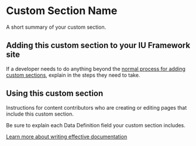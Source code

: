 # Custom Section Name

A short summary of your custom section.

## Adding this custom section to your IU Framework site

If a developer needs to do anything beyond the [normal process for adding custom sections](https://kb.iu.edu/xxxx), explain in the steps they need to take.

## Using this custom section

Instructions for content contributors who are creating or editing pages that include this custom section.

Be sure to explain each Data Definition field your custom section includes.

[Learn more about writing effective documentation](https://ux.iu.edu/writings/writing-effective-documentation/)